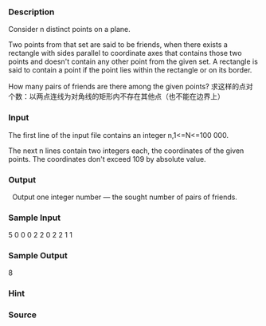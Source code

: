 
### Description

Consider n distinct points on a plane.

Two points from that set are said to be friends, when there exists a rectangle with sides parallel to coordinate axes that contains those two points and doesn't contain any other point from the given set. A rectangle is said to contain a point if the point lies within the rectangle or on its border.

How many pairs of friends are there among the given points?
求这样的点对个数：以两点连线为对角线的矩形内不存在其他点（也不能在边界上）
### Input
The first line of the input file contains an integer n,1<=N<=100 000.

The next n lines contain two integers each, the coordinates of the given points. The coordinates don't exceed 109 by absolute value.
### Output
 
Output one integer number — the sought number of pairs of friends.
### Sample Input
5
0 0
0 2
2 0
2 2
1 1


### Sample Output
8
### Hint

### Source
